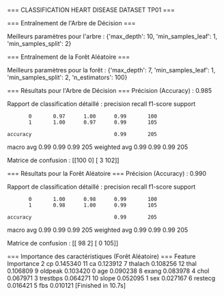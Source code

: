 
=== CLASSIFICATION HEART DISEASE DATASET TP01 ===

=== Entraînement de l'Arbre de Décision ===

Meilleurs paramètres pour l'arbre :
{'max_depth': 10, 'min_samples_leaf': 1, 'min_samples_split': 2}

=== Entraînement de la Forêt Aléatoire ===

Meilleurs paramètres pour la forêt :
{'max_depth': 7, 'min_samples_leaf': 1, 'min_samples_split': 2, 'n_estimators': 100}

=== Résultats pour l'Arbre de Décision ===
Précision (Accuracy) : 0.985

Rapport de classification détaillé :
              precision    recall  f1-score   support

           0       0.97      1.00      0.99       100
           1       1.00      0.97      0.99       105

    accuracy                           0.99       205
   macro avg       0.99      0.99      0.99       205
weighted avg       0.99      0.99      0.99       205


Matrice de confusion :
[[100   0]
 [  3 102]]

=== Résultats pour la Forêt Aléatoire ===
Précision (Accuracy) : 0.990

Rapport de classification détaillé :
              precision    recall  f1-score   support

           0       1.00      0.98      0.99       100
           1       0.98      1.00      0.99       105

    accuracy                           0.99       205
   macro avg       0.99      0.99      0.99       205
weighted avg       0.99      0.99      0.99       205


Matrice de confusion :
[[ 98   2]
 [  0 105]]

=== Importance des caractéristiques (Forêt Aléatoire) ===
     Feature  Importance
2         cp    0.145340
11        ca    0.123912
7    thalach    0.108256
12      thal    0.106809
9    oldpeak    0.103420
0        age    0.090238
8      exang    0.083978
4       chol    0.067971
3   trestbps    0.064271
10     slope    0.052095
1        sex    0.027167
6    restecg    0.016421
5        fbs    0.010121
[Finished in 10.7s]
